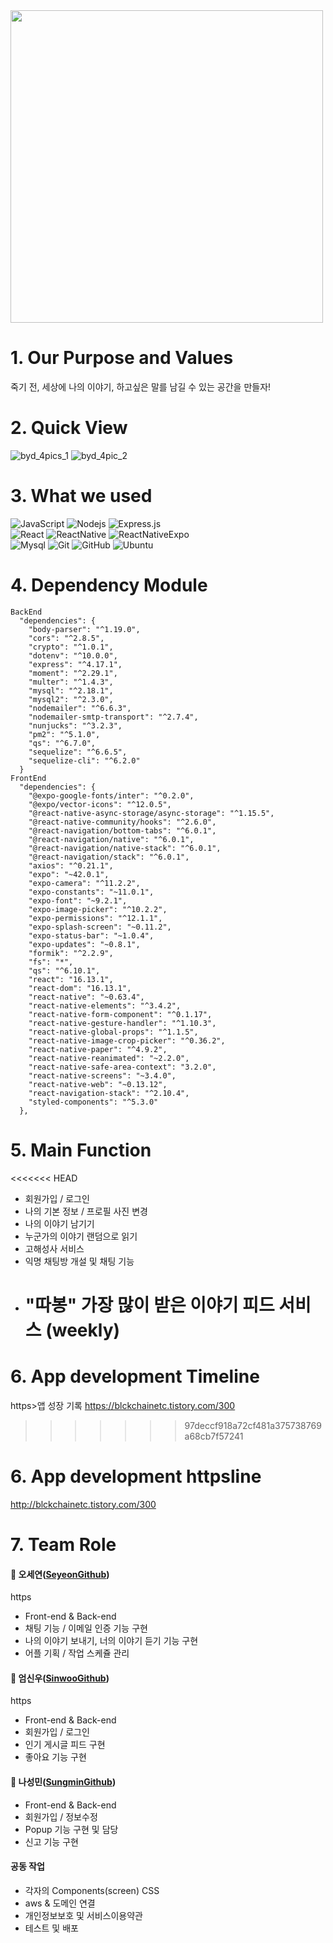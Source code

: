 <img src="https://user-images.githubusercontent.com/82620945/131205045-7427ca57-fc84-4454-a4e3-7d7ba539a959.jpg" width="500">

# 1. Our Purpose and Values

죽기 전, 세상에 나의 이야기, 하고싶은 말를 남길 수 있는 공간을 만들자!

# 2. Quick View

![byd_4pics_1](https://user-images.githubusercontent.com/82620945/131205965-3ac23a4d-51b1-4e94-8c90-3953535fada8.jpg)
![byd_4pic_2](https://user-images.githubusercontent.com/82620945/131205967-5dd60db5-45cd-4a12-8f5e-a19eeda5f547.jpg)

# 3. What we used

![JavaScript](https://img.shields.io/badge/-JavaScript-black?style=round-square&logo=javascript)
![Nodejs](https://img.shields.io/badge/-Nodejs-black?style=round-square&logo=Node.js)
![Express.js](https://img.shields.io/badge/-Express-black?style=round-square&logo=expressjs)
<br/>
![React](https://img.shields.io/badge/-React-black?style=round-square&logo=react)
![ReactNative](https://img.shields.io/badge/-ReactNative-black?style=round-square&logo=react)
![ReactNativeExpo](https://img.shields.io/badge/-ReactNativeExpo-black?style=round-square&logo=expo)
<br/>
![Mysql](https://img.shields.io/badge/-Mysql-black?style=round-square&logo=Mysql)
![Git](https://img.shields.io/badge/-Git-black?style=round-square&logo=git)
![GitHub](https://img.shields.io/badge/-GitHub-black?style=round-square&logo=github)
![Ubuntu](https://img.shields.io/badge/-Ubuntu-black?style=round-square&logo=ubuntu)

# 4. Dependency Module

```
BackEnd
  "dependencies": {
    "body-parser": "^1.19.0",
    "cors": "^2.8.5",
    "crypto": "^1.0.1",
    "dotenv": "^10.0.0",
    "express": "^4.17.1",
    "moment": "^2.29.1",
    "multer": "^1.4.3",
    "mysql": "^2.18.1",
    "mysql2": "^2.3.0",
    "nodemailer": "^6.6.3",
    "nodemailer-smtp-transport": "^2.7.4",
    "nunjucks": "^3.2.3",
    "pm2": "^5.1.0",
    "qs": "^6.7.0",
    "sequelize": "^6.6.5",
    "sequelize-cli": "^6.2.0"
  }
FrontEnd
  "dependencies": {
    "@expo-google-fonts/inter": "^0.2.0",
    "@expo/vector-icons": "^12.0.5",
    "@react-native-async-storage/async-storage": "^1.15.5",
    "@react-native-community/hooks": "^2.6.0",
    "@react-navigation/bottom-tabs": "^6.0.1",
    "@react-navigation/native": "^6.0.1",
    "@react-navigation/native-stack": "^6.0.1",
    "@react-navigation/stack": "^6.0.1",
    "axios": "^0.21.1",
    "expo": "~42.0.1",
    "expo-camera": "^11.2.2",
    "expo-constants": "~11.0.1",
    "expo-font": "~9.2.1",
    "expo-image-picker": "^10.2.2",
    "expo-permissions": "^12.1.1",
    "expo-splash-screen": "~0.11.2",
    "expo-status-bar": "~1.0.4",
    "expo-updates": "~0.8.1",
    "formik": "^2.2.9",
    "fs": "*",
    "qs": "^6.10.1",
    "react": "16.13.1",
    "react-dom": "16.13.1",
    "react-native": "~0.63.4",
    "react-native-elements": "^3.4.2",
    "react-native-form-component": "^0.1.17",
    "react-native-gesture-handler": "^1.10.3",
    "react-native-global-props": "^1.1.5",
    "react-native-image-crop-picker": "^0.36.2",
    "react-native-paper": "^4.9.2",
    "react-native-reanimated": "~2.2.0",
    "react-native-safe-area-context": "3.2.0",
    "react-native-screens": "~3.4.0",
    "react-native-web": "~0.13.12",
    "react-navigation-stack": "^2.10.4",
    "styled-components": "^5.3.0"
  },
```

# 5. Main Function

<<<<<<< HEAD

- 회원가입 / 로그인
- 나의 기본 정보 / 프로필 사진 변경
- 나의 이야기 남기기
- 누군가의 이야기 랜덤으로 읽기
- 고해성사 서비스
- 익명 채팅방 개설 및 채팅 기능
- # "따봉" 가장 많이 받은 이야기 피드 서비스 (weekly)

# 6. App development Timeline

https>앱 성장 기록
https://blckchainetc.tistory.com/300

> > > > > > > 97deccf918a72cf481a375738769a68cb7f57241

# 6. App development httpsline

http://blckchainetc.tistory.com/300

# 7. Team Role

#### 🥑 오세연(<a href="http://github.com/ohse-emily">SeyeonGithub</a>)

https

- Front-end & Back-end
- 채팅 기능 / 이메일 인증 기능 구현
- 나의 이야기 보내기, 너의 이야기 듣기 기능 구현
- 어플 기획 / 작업 스케쥴 관리

#### 🥝 엄신우(<a href="http://github.com/dfassf">SinwooGithub</a>)

https

- Front-end & Back-end
- 회원가입 / 로그인
- 인기 게시글 피드 구현
- 좋아요 기능 구현

#### 🍏 나성민(<a href="http://github.com/Naseongmin07">SungminGithub</a>)

- Front-end & Back-end
- 회원가입 / 정보수정
- Popup 기능 구현 및 담당
- 신고 기능 구현

#### 공동 작업

- 각자의 Components(screen) CSS
- aws & 도메인 연결
- 개인정보보호 및 서비스이용약관
- 테스트 및 배포
